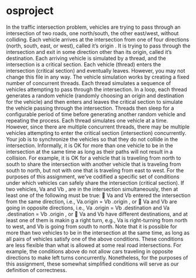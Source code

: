 # osproject

In the traffic intersection problem, vehicles are trying to pass through an
intersection of two roads, one north/south, the other east/west, without
colliding. Each vehicle arrives at the intersection from one of four
directions (north, south, east, or west), called it’s origin . It is trying to pass
through the intersection and exit in some direction other than its origin,
called it’s destination.
Each arriving vehicle is simulated by a thread, and the intersection is a
critical section. Each vehicle (thread) enters the intersection (critical
section) and eventually leaves. However, you may not change this file in
any way. The vehicle simulation works by creating a fixed number of
concurrent threads. Each thread simulates a sequence of vehicles
attempting to pass through the intersection. In a loop, each thread
generates a random vehicle (randomly choosing an origin and destination
for the vehicle) and then enters and leaves the critical section to simulate
the vehicle passing through the intersection. Threads then sleep for a
configurable period of time before generating another random vehicle and
repeating the process. Each thread simulates one vehicle at a time.
However, since there are multiple concurrent threads, there may be
multiple vehicles attempting to enter the critical section (intersection) concurrently.</br>
Your job is to synchronize the vehicles so that they do not collide in the
intersection. Informally, it is OK for more than one vehicle to be in the
intersection at the same time as long as their paths will not result in a
collision. For example, it is OK for a vehicle that
is traveling from north to south to share the intersection with another
vehicle that is traveling from south to north, but not with one that is
traveling
from east to west.
For the purposes of this assignment, we’ve codified a specific set of
conditions under which vehicles can safely share the intersection (critical
section). If two vehicles, Va and Vb , are in the intersection
simultaneously, then at least one of the following must be true:
 Va and Vb entered the intersection from the same direction, i.e., 
Va.origin = Vb .origin , or
 Va and Vb are going in opposite directions, i.e.,
Va .origin = Vb .destination and Va .destination = Vb .origin , or
 Va and Vb have different destinations, and at least one of them is
makin g a right turn, e.g., Va is right-turning from north to west, and
Vb is going from south to north.
Note that it is possible for more than two vehicles to be in the intersection
at the same time, as long as all pairs of vehicles satisfy one of the above
conditions.
These conditions are less flexible than what is allowed at some real road
intersections. For example, the conditions above do not allow cars
traveling in opposite directions to make left turns concurrently.
Nonetheless, for the purposes of this assignment, these somewhat
simplified conditions will serve as our definition of correctness.
